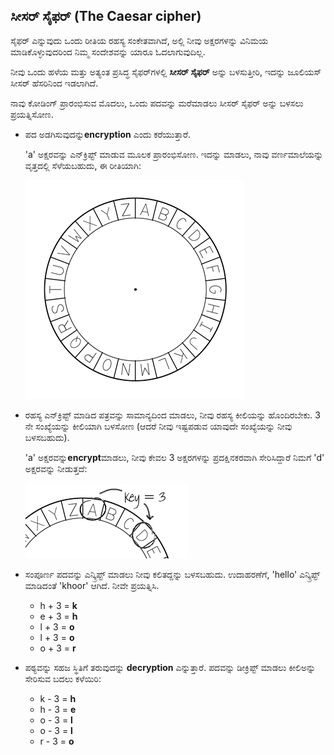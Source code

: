 ## ಸೀಸರ್ ಸೈಫರ್ (The Caesar cipher)

ಸೈಫರ್ ಎನ್ನುವುದು ಒಂದು ರೀತಿಯ ರಹಸ್ಯ ಸಂಕೇತವಾಗಿದೆ, ಅಲ್ಲಿ ನೀವು ಅಕ್ಷರಗಳನ್ನು ವಿನಿಮಯ ಮಾಡಿಕೊಳ್ಳುವುದರಿಂದ ನಿಮ್ಮ ಸಂದೇಶವನ್ನು ಯಾರೂ ಓದಲಾಗುವುದಿಲ್ಲ.

ನೀವು ಒಂದು ಹಳೆಯ ಮತ್ತು ಅತ್ಯಂತ ಪ್ರಸಿದ್ಧ ಸೈಫರ್‌ಗಳಲ್ಲಿ **ಸೀಸರ್ ಸೈಫರ್** ಅನ್ನು ಬಳಸುತ್ತೀರಿ, ಇದನ್ನು ಜೂಲಿಯಸ್ ಸೀಸರ್ ಹೆಸರಿನಿಂದ ಇಡಲಾಗಿದೆ.

ನಾವು ಕೋಡಿಂಗ್ ಪ್ರಾರಂಭಿಸುವ ಮೊದಲು, ಒಂದು ಪದವನ್ನು ಮರೆಮಾಡಲು ಸೀಸರ್ ಸೈಫರ್ ಅನ್ನು ಬಳಸಲು ಪ್ರಯತ್ನಿಸೋಣ.

+ ಪದ ಅಡಗಿಸುವುದನ್ನು**encryption** ಎಂದು ಕರೆಯುತ್ತಾರೆ.
    
    'a' ಅಕ್ಷರವನ್ನು ಎನ್‌ಕ್ರಿಪ್ಟ್ ಮಾಡುವ ಮೂಲಕ ಪ್ರಾರಂಭಿಸೋಣ. ಇದನ್ನು ಮಾಡಲು, ನಾವು ವರ್ಣಮಾಲೆಯನ್ನು ವೃತ್ತದಲ್ಲಿ ಸೆಳೆಯಬಹುದು, ಈ ರೀತಿಯಾಗಿ:
    
    ![screenshot](images/messages-wheel.png)

+ ರಹಸ್ಯ ಎನ್‌ಕ್ರಿಪ್ಟ್ ಮಾಡಿದ ಪತ್ರವನ್ನು ಸಾಮಾನ್ಯದಿಂದ ಮಾಡಲು, ನೀವು ರಹಸ್ಯ ಕೀಲಿಯನ್ನು ಹೊಂದಿರಬೇಕು. 3 ನೇ ಸಂಖ್ಯೆಯನ್ನು ಕೀಲಿಯಾಗಿ ಬಳಸೋಣ (ಆದರೆ ನೀವು ಇಷ್ಟಪಡುವ ಯಾವುದೇ ಸಂಖ್ಯೆಯನ್ನು ನೀವು ಬಳಸಬಹುದು).
    
    'a' ಅಕ್ಷರವನ್ನು**encrypt**ಮಾಡಲು, ನೀವು ಕೇವಲ 3 ಅಕ್ಷರಗಳನ್ನು ಪ್ರದಕ್ಷಿನಕರವಾಗಿ ಸೇರಿಸಿದ್ದಾರೆ ನಿಮಗೆ 'd' ಅಕ್ಷರವನ್ನು ನೀಡುತ್ತದೆ:
    
    ![screenshot](images/messages-wheel-eg.png)

+ ಸಂಪೂರ್ಣ ಪದವನ್ನು ಎನ್ಕ್ರಿಪ್ಟ್ ಮಾಡಲು ನೀವು ಕಲಿತದ್ದನ್ನು ಬಳಸಬಹುದು. ಉದಾಹರಣೆಗೆ, 'hello' ಎನ್ಕ್ರಿಪ್ಟ್ ಮಾಡಿದಂತೆ 'khoor' ಆಗಿದೆ. ನೀವೇ ಪ್ರಯತ್ನಿಸಿ.
    
    + h + 3 = **k**
    + e + 3 = **h**
    + l + 3 = **o**
    + l + 3 = **o**
    + o + 3 = **r**

+ ಪಠ್ಯವನ್ನು ಸಹಜ ಸ್ಥಿತಿಗೆ ತರುವುದನ್ನು **decryption** ಎನ್ನುತ್ತಾರೆ. ಪದವನ್ನು ಡೀಕ್ರಿಪ್ಟ್ ಮಾಡಲು ಕೀಲಿಅನ್ನು ಸೇರಿಸುವ ಬದಲು ಕಳೆಯಿರಿ:
    
    + k - 3 = **h**
    + h - 3 = **e**
    + o - 3 = **l**
    + o - 3 = **l**
    + r - 3 = **o**